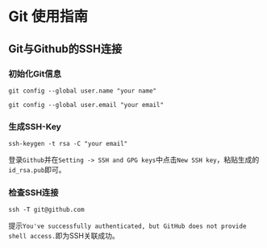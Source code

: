 # Git 使用指南

## Git与Github的SSH连接

### 初始化Git信息

`git config --global user.name "your name"`

`git config --global user.email "your email"`

### 生成SSH-Key

`ssh-keygen -t rsa -C "your email"`

登录`Github`并在`Setting -> SSH and GPG keys`中点击`New SSH key`，粘贴生成的`id_rsa.pub`即可。

### 检查SSH连接

`ssh -T git@github.com`

提示`You've successfully authenticated, but GitHub does not provide shell access.`即为SSH关联成功。
